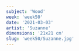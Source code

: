 ```yaml
---
subject: 'Wood'
week: 'week50'
date: '2021-03-03'
artist: 'Suzanne'
dimensions: '21x21 cm'
slug: 'week50/Suzanne.jpg'
---
```


